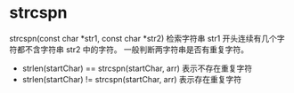 # strcspn

strcspn(const char *str1, const char *str2) 检索字符串 str1 开头连续有几个字符都不含字符串 str2 中的字符。 一般判断两字符串是否有重复字符。 

* strlen(startChar) == strcspn(startChar, arr)  表示不存在重复字符
* strlen(startChar)  !=  strcspn(startChar, arr)  表示存在重复字符
